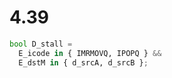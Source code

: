 # 4.39

```python
bool D_stall =
  E_icode in { IMRMOVQ, IPOPQ } &&
  E_dstM in { d_srcA, d_srcB };
```
